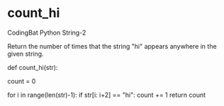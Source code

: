 # count_hi
CodingBat Python String-2

Return the number of times that the string "hi" appears anywhere in the given string.

def count_hi(str):

  count = 0  
  
  for i in range(len(str)-1):
    if str[i: i+2] == "hi":
      count += 1
  return count
